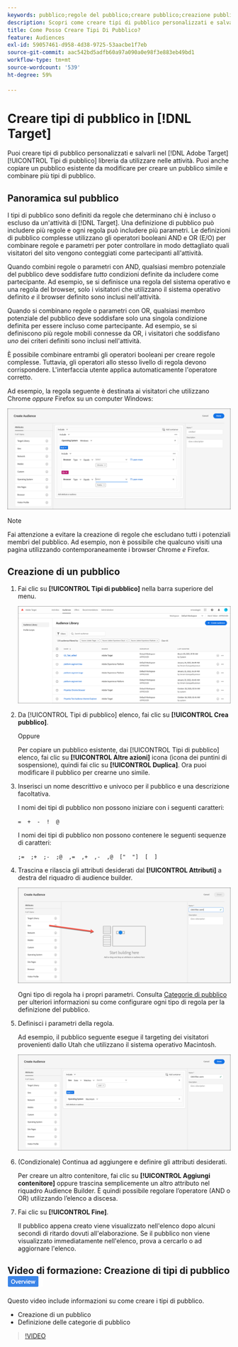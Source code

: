 ```yaml
---
keywords: pubblico;regole del pubblico;creare pubblico;creazione pubblico
description: Scopri come creare tipi di pubblico personalizzati e salvarli nel [!DNL Adobe Target] [!UICONTROL Tipi di pubblico] libreria da utilizzare nelle attività.
title: Come Posso Creare Tipi Di Pubblico?
feature: Audiences
exl-id: 59057461-d958-4d38-9725-53aacbe1f7eb
source-git-commit: aac542bd5adfb60a97a090a0e98f3e883eb49bd1
workflow-type: tm+mt
source-wordcount: '539'
ht-degree: 59%

---
```


# Creare tipi di pubblico in [!DNL Target]

Puoi creare tipi di pubblico personalizzati e salvarli nel [!DNL Adobe Target] [!UICONTROL Tipi di pubblico] libreria da utilizzare nelle attività. Puoi anche copiare un pubblico esistente da modificare per creare un pubblico simile e combinare più tipi di pubblico.

## Panoramica sul pubblico

I tipi di pubblico sono definiti da regole che determinano chi è incluso o escluso da un&#39;attività di [!DNL Target]. Una definizione di pubblico può includere più regole e ogni regola può includere più parametri. Le definizioni di pubblico complesse utilizzano gli operatori booleani AND e OR (E/O) per combinare regole e parametri per poter controllare in modo dettagliato quali visitatori del sito vengono conteggiati come partecipanti all&#39;attività.

Quando combini regole o parametri con AND, qualsiasi membro potenziale del pubblico deve soddisfare *tutto* condizioni definite da includere come partecipante. Ad esempio, se si definisce una regola del sistema operativo e una regola del browser, solo i visitatori che utilizzano il sistema operativo definito *e* il browser definito sono inclusi nell&#39;attività.

Quando si combinano regole o parametri con OR, qualsiasi membro potenziale del pubblico deve soddisfare solo una singola condizione definita per essere incluso come partecipante. Ad esempio, se si definiscono più regole mobili connesse da OR, i visitatori che soddisfano *uno* dei criteri definiti sono inclusi nell&#39;attività.

È possibile combinare entrambi gli operatori booleani per creare regole complesse. Tuttavia, gli operatori allo stesso livello di regola devono corrispondere. L&#39;interfaccia utente applica automaticamente l&#39;operatore corretto.

Ad esempio, la regola seguente è destinata ai visitatori che utilizzano Chrome *oppure* Firefox su un computer Windows:

![Creare un pubblico](assets/audience_create.png)

>[!NOTE]
>
>Fai attenzione a evitare la creazione di regole che escludano tutti i potenziali membri del pubblico. Ad esempio, non è possibile che qualcuno visiti una pagina utilizzando contemporaneamente i browser Chrome *e* Firefox.

## Creazione di un pubblico

1. Fai clic su **[!UICONTROL Tipi di pubblico]** nella barra superiore del menu.

   ![immagine audiences_list](assets/audiences_list.png)

1. Da [!UICONTROL Tipi di pubblico] elenco, fai clic su **[!UICONTROL Crea pubblico]**.

   Oppure

   Per copiare un pubblico esistente, dai [!UICONTROL Tipi di pubblico] elenco, fai clic su **[!UICONTROL Altre azioni]** icona (icona dei puntini di sospensione), quindi fai clic su **[!UICONTROL Duplica]**. Ora puoi modificare il pubblico per crearne uno simile.

1. Inserisci un nome descrittivo e univoco per il pubblico e una descrizione facoltativa.

   I nomi dei tipi di pubblico non possono iniziare con i seguenti caratteri:

   `=  +  -  !  @`

   I nomi dei tipi di pubblico non possono contenere le seguenti sequenze di caratteri:

   `;=  ;+  ;-  ;@  ,=  ,+  ,-  ,@  ["  "]  [  ]`

1. Trascina e rilascia gli attributi desiderati dal **[!UICONTROL Attributi]** a destra del riquadro di audience builder.

   ![Trascinare gli attributi](assets/drag-attribute.png)

   Ogni tipo di regola ha i propri parametri. Consulta [Categorie di pubblico](/help/main/c-target/c-audiences/c-target-rules/target-rules.md#concept_E3A77E42F1644503A829B5107B20880D) per ulteriori informazioni su come configurare ogni tipo di regola per la definizione del pubblico.

1. Definisci i parametri della regola.

   Ad esempio, il pubblico seguente esegue il targeting dei visitatori provenienti dallo Utah che utilizzano il sistema operativo Macintosh.

   ![Pubblico Utah/Macintosh](assets/adience-builder.png)

1. (Condizionale) Continua ad aggiungere e definire gli attributi desiderati.

   Per creare un altro contenitore, fai clic su **[!UICONTROL Aggiungi contenitore]** oppure trascina semplicemente un altro attributo nel riquadro Audience Builder. È quindi possibile regolare l’operatore (AND o OR) utilizzando l’elenco a discesa.

1. Fai clic su **[!UICONTROL Fine]**.

   Il pubblico appena creato viene visualizzato nell&#39;elenco dopo alcuni secondi di ritardo dovuti all&#39;elaborazione. Se il pubblico non viene visualizzato immediatamente nell&#39;elenco, prova a cercarlo o ad aggiornare l&#39;elenco.

## Video di formazione: Creazione di tipi di pubblico ![Icona Panoramica](/help/main/assets/overview.png)

Questo video include informazioni su come creare i tipi di pubblico.

* Creazione di un pubblico
* Definizione delle categorie di pubblico

>[!VIDEO](https://video.tv.adobe.com/v/17392)
